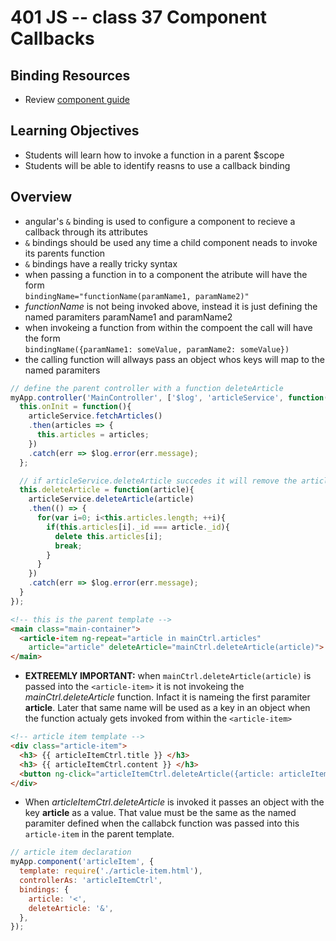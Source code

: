 401 JS -- class 37 Component Callbacks
===

## Binding Resources
<!-- unordered list of links with suggestions to (Watch, Read, Skim, Review...)--> 
* Review [component guide]

## Learning Objectives
<!-- unordered list of learning objectives --> 
* Students will learn how to invoke a function in a parent $scope
* Students will be able to identify reasns to use a callback binding

## Overview
* angular's `&` binding is used to configure a component to recieve a callback through its attributes
* `&` bindings should be used any time a child component neads to invoke its parents function
* `&` bindings have a really tricky syntax
 * when passing a function in to a component the atribute will have the form  
 `bindingName="functionName(paramName1, paramName2)"`
 * _functionName_ is not being invoked above, instead it is just defining the named paramiters paramName1 and paramName2
 * when invokeing a function from within the compoent the call will have the form  
 `bindingName({paramName1: someValue, paramName2: someValue})`
 * the calling function will allways pass an object whos keys will map to the named paramiters
 

``` javascript
// define the parent controller with a function deleteArticle
myApp.controller('MainController', ['$log', 'articleService', function($log, articleService){
  this.onInit = function(){
    articleService.fetchArticles()
    .then(articles => {
      this.articles = articles;
    })
    .catch(err => $log.error(err.message);
  };

  // if articleService.deleteArticle succedes it will remove the article from this.articles
  this.deleteArticle = function(article){
    articleService.deleteArticle(article)
    .then(() => {
      for(var i=0; i<this.articles.length; ++i){
        if(this.articles[i]._id === article._id){
          delete this.articles[i]; 
          break;
        }
      }
    })
    .catch(err => $log.error(err.message);
  }
});
```
``` html
<!-- this is the parent template --> 
<main class="main-container">
  <article-item ng-repeat="article in mainCtrl.articles"
    article="article" deleteArticle="mainCtrl.deleteArticle(article)"> </article-item>
</main>
```
* **EXTREEMLY IMPORTANT:** when `mainCtrl.deleteArticle(article)` is passed into the `<article-item>` it is not invokeing the _mainCtrl.deleteArticle_ function. Infact it is nameing the first paramiter **article**. Later that same name will be used as a key in an object when the function actualy gets invoked from within the `<article-item>`

``` html 
<!-- article item template -->
<div class="article-item">
  <h3> {{ articleItemCtrl.title }} </h3>
  <h3> {{ articleItemCtrl.content }} </h3>
  <button ng-click="articleItemCtrl.deleteArticle({article: articleItemCtrl.article})"> Delete </button>
</div>
```
* When _articleItemCtrl.deleteArticle_ is invoked it passes an object with the key **article** as a value. That value must be the same as the named paramiter defined when the callabck function was passed into this `article-item` in the parent template.
``` javascript
// article item declaration
myApp.component('articleItem', {
  template: require('./article-item.html'),
  controllerAs: 'articleItemCtrl',
  bindings: {
    article: '<',
    deleteArticle: '&',
  },
});
```


<!--links -->
[component guide]: https://docs.angularjs.org/guide/component

